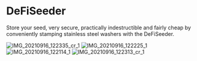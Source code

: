 # DeFiSeeder
Store your seed, very secure, practically indestructible and fairly cheap by conveniently stamping stainless steel washers with the DeFiSeeder.

![IMG_20210916_122335_cr_1](https://user-images.githubusercontent.com/90033569/134160458-bec38dd3-ee62-404a-8cfd-caf6168e4890.jpg)
![IMG_20210916_122225_1](https://user-images.githubusercontent.com/90033569/134160411-9c6dc12e-aef5-4269-8bc1-d722c6cc6fdf.jpg)
![IMG_20210916_122114_1](https://user-images.githubusercontent.com/90033569/134160395-d03112c3-6283-446f-bc7c-66b57f3bf915.jpg)
![IMG_20210916_122313_cr_1](https://user-images.githubusercontent.com/90033569/134160447-d0c8a9e2-c8d3-4dc8-82d0-f75f8a5eb31b.jpg)

